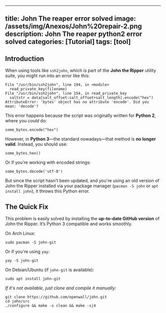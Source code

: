 

---
title: John The reaper error solved 
image: /assets/img/Anexos/John%20repair-2.png
description: John The reaper python2 error solved 
categories: [Tutorial]
tags: [tool]
---




## Introduction

When using tools like `ssh2john`, which is part of the **John the Ripper** utility suite, you might run into an error like this:

```shell
File "/usr/bin/ssh2john", line 194, in <module>
  read_private_key(filename)
File "/usr/bin/ssh2john", line 154, in read_private_key
  saltstr = data[salt_offset:salt_offset+salt_length].encode("hex")
AttributeError: 'bytes' object has no attribute 'encode'. Did you mean: 'decode'?

```

This error happens because the script was originally written for **Python 2**, where you _could_ do:
```shell
some_bytes.encode("hex")
```
However, in **Python 3**—the standard nowadays—that method is **no longer valid**. Instead, you should use:
```shell
some_bytes.hex()

```

Or if you’re working with encoded strings:
```shell
some_bytes.decode('utf-8')
```

But since the script hasn’t been updated, and you're using an old version of John the Ripper installed via your package manager (`pacman -S john` or `apt install john`), it throws this Python error.

##  The Quick Fix

This problem is easily solved by installing the **up-to-date GitHub version** of John the Ripper. It’s Python 3 compatible and works smoothly.

On Arch Linux:
```shell
sudo pacman -S john-git
```

Or if you're using `yay`:

```shell
yay -S john-git
```

On Debian/Ubuntu (if `john-git` is available):
```shell
sudo apt install john-git
```

_If it's not available, just clone and compile it manually:_
```shell
git clone https://github.com/openwall/john.git
cd john/src
./configure && make -s clean && make -sj4
```